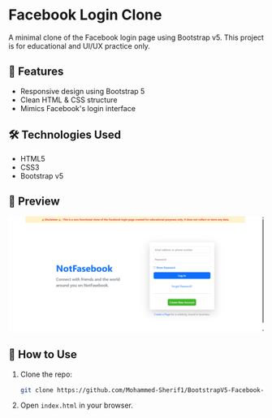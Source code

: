 # Facebook Login Clone

A minimal clone of the Facebook login page using Bootstrap v5. This project is for educational and UI/UX practice only.

## 🚀 Features
- Responsive design using Bootstrap 5
- Clean HTML & CSS structure
- Mimics Facebook's login interface

## 🛠️ Technologies Used
- HTML5
- CSS3
- Bootstrap v5

## 📸 Preview
![Screenshot](screenshot.png)

## 📂 How to Use
1. Clone the repo:
   ```bash
   git clone https://github.com/Mohammed-Sherif1/BootstrapV5-Facebook-Login-Clone.git
   ```
2. Open `index.html` in your browser.
